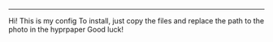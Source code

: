 ----
Hi! This is my config
To install, just copy the files and replace the path to the photo in the hyprpaper
Good luck!

